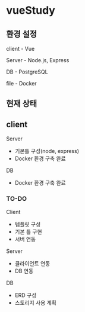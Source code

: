 # vueStudy


## 환경 설정

client - Vue

Server - Node.js, Express

DB - PostgreSQL 

file - Docker


## 현재 상태

client
-

Server
- 기본틀 구성(node, express) 
- Docker 환경 구축 완료

DB
- Docker 환경 구축 완료



### TO-DO

Client 
- 템플릿 구성
- 기본 틀 구현
- 서버 연동

Server
-  클라이언트 연동
-  DB 연동

DB
- ERD 구성 
- 스토리지 사용 계획 





